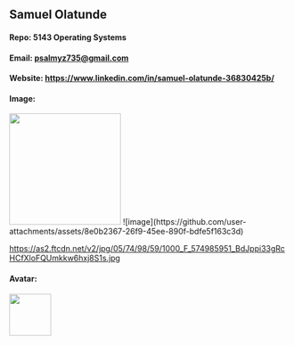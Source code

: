## Samuel Olatunde 

#### Repo: 5143 Operating Systems

#### Email: psalmyz735@gmail.com

#### Website: https://www.linkedin.com/in/samuel-olatunde-36830425b/

#### Image:

<img src="![headshot](https://github.com/user-attachments/assets/65bc1a67-d798-4dbe-8ab3-8ba28c6e887d)" width="200">
![image](https://github.com/user-attachments/assets/8e0b2367-26f9-45ee-890f-bdfe5f163c3d)

https://as2.ftcdn.net/v2/jpg/05/74/98/59/1000_F_574985951_BdJppi33gRcHCfXloFQUmkkw6hxj8S1s.jpg


#### Avatar:

<img src="https://as2.ftcdn.net/v2/jpg/05/74/98/59/1000_F_574985951_BdJppi33gRcHCfXloFQUmkkw6hxj8S1s.jpg" width="75">
